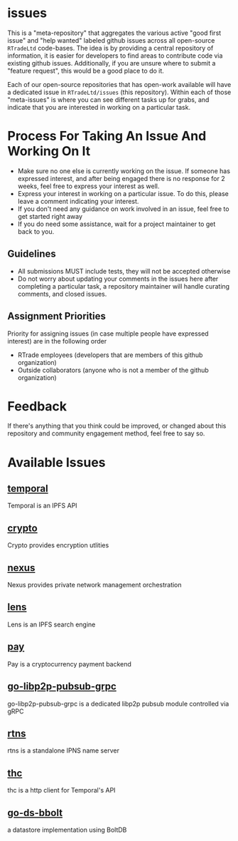 # issues

This is a "meta-repository" that aggregates the various active "good first issue" and "help wanted" labeled github issues across all open-source `RTradeLtd` code-bases. The idea is by providing a central repository of information, it is easier for developers to find areas to contribute code via existing github issues. Additionally, if you are unsure where to submit a "feature request", this would be a good place to do it.

Each of our open-source repositories that has open-work available will have a dedicated issue in `RTradeLtd/issues` (this repository). Within each of those "meta-issues" is where you can see different tasks up for grabs, and indicate that you are interested in working on a particular task.

# Process For Taking An Issue And Working On It

* Make sure no one else is currently working on the issue. If someone has expressed interest, and after being engaged there is no response for 2 weeks, feel free to express your interest as well.
* Express your interest in working on a particular issue. To do this, please leave a comment indicating your interest.
* If you don't need any guidance on work involved in an issue, feel free to get started right away
* If you do need some assistance, wait for a project maintainer to get back to you.

## Guidelines

* All submissions MUST include tests, they will not be accepted otherwise
* Do not worry about updating your comments in the issues here after completing a particular task, a repository maintainer will handle curating comments, and closed issues.

## Assignment Priorities

Priority for assigning issues (in case multiple people have expressed interest) are in the following order

* RTrade employees (developers that are members of this github organization)
* Outside collaborators (anyone who is not a member of the github organization)

# Feedback

If there's anything that you think could be improved, or changed about this repository and community engagement method, feel free to say so.


# Available Issues

## [temporal](https://github.com/RTradeLtd/issues/issues/8)

Temporal is an IPFS API 

## [crypto](https://github.com/RTradeLtd/issues/issues/7)

Crypto provides encryption utlities

## [nexus](https://github.com/RTradeLtd/issues/issues/6)

Nexus provides private network management orchestration

## [lens](https://github.com/RTradeLtd/issues/issues/5)

Lens is an IPFS search engine

## [pay](https://github.com/RTradeLtd/issues/issues/4)

Pay is a cryptocurrency payment backend

## [go-libp2p-pubsub-grpc](https://github.com/RTradeLtd/issues/issues/3)

go-libp2p-pubsub-grpc is a dedicated libp2p pubsub module controlled via gRPC

## [rtns](https://github.com/RTradeLtd/issues/issues/2)

rtns is a standalone IPNS name server

## [thc](https://github.com/RTradeLtd/issues/issues/1)

thc is a http client for Temporal's API

## [go-ds-bbolt](https://github.com/RTradeLtd/issues/issues/9)

a datastore implementation using BoltDB
